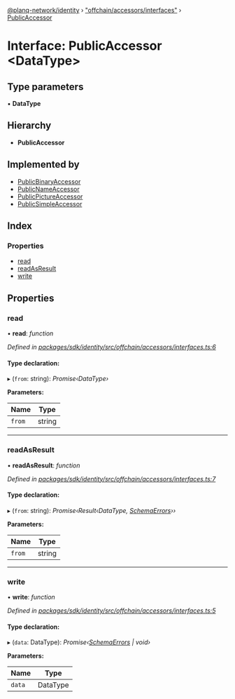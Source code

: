 [@planq-network/identity](../README.md) › ["offchain/accessors/interfaces"](../modules/_offchain_accessors_interfaces_.md) › [PublicAccessor](_offchain_accessors_interfaces_.publicaccessor.md)

# Interface: PublicAccessor <**DataType**>

## Type parameters

▪ **DataType**

## Hierarchy

* **PublicAccessor**

## Implemented by

* [PublicBinaryAccessor](../classes/_offchain_accessors_binary_.publicbinaryaccessor.md)
* [PublicNameAccessor](../classes/_offchain_accessors_name_.publicnameaccessor.md)
* [PublicPictureAccessor](../classes/_offchain_accessors_pictures_.publicpictureaccessor.md)
* [PublicSimpleAccessor](../classes/_offchain_accessors_simple_.publicsimpleaccessor.md)

## Index

### Properties

* [read](_offchain_accessors_interfaces_.publicaccessor.md#read)
* [readAsResult](_offchain_accessors_interfaces_.publicaccessor.md#readasresult)
* [write](_offchain_accessors_interfaces_.publicaccessor.md#write)

## Properties

###  read

• **read**: *function*

*Defined in [packages/sdk/identity/src/offchain/accessors/interfaces.ts:6](https://github.com/planq-network/planq-sdk/blob/master/packages/sdk/identity/src/offchain/accessors/interfaces.ts#L6)*

#### Type declaration:

▸ (`from`: string): *Promise‹DataType›*

**Parameters:**

Name | Type |
------ | ------ |
`from` | string |

___

###  readAsResult

• **readAsResult**: *function*

*Defined in [packages/sdk/identity/src/offchain/accessors/interfaces.ts:7](https://github.com/planq-network/planq-sdk/blob/master/packages/sdk/identity/src/offchain/accessors/interfaces.ts#L7)*

#### Type declaration:

▸ (`from`: string): *Promise‹Result‹DataType, [SchemaErrors](../modules/_offchain_accessors_errors_.md#schemaerrors)››*

**Parameters:**

Name | Type |
------ | ------ |
`from` | string |

___

###  write

• **write**: *function*

*Defined in [packages/sdk/identity/src/offchain/accessors/interfaces.ts:5](https://github.com/planq-network/planq-sdk/blob/master/packages/sdk/identity/src/offchain/accessors/interfaces.ts#L5)*

#### Type declaration:

▸ (`data`: DataType): *Promise‹[SchemaErrors](../modules/_offchain_accessors_errors_.md#schemaerrors) | void›*

**Parameters:**

Name | Type |
------ | ------ |
`data` | DataType |
